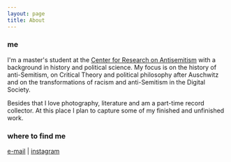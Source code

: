 ```yaml
---
layout: page
title: About
---
```

### me
I'm a master's student at the [Center for Research on Antisemitism](https://www.tu-berlin.de/fakultaet_i/zentrum_fuer_antisemitismusforschung/menue/home/) with a background in history and political science. My focus is on the history of anti-Semitism, on Critical Theory and political philosophy after Auschwitz and on the transformations of racism and anti-Semitism in the Digital Society.

Besides that I love photography, literature and am a part-time record collector. 
At this place I plan to capture some of my finished and unfinished work. 

### where to find me
[e-mail](tillwagner@mailbox.org) | [instagram](https://www.instagram.com/wirfandeneinenpfad/) 

